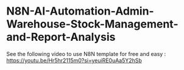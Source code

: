 # N8N-AI-Automation-Admin-Warehouse-Stock-Management-and-Report-Analysis

See the following video to use N8N template for free and easy : https://youtu.be/Hr5hr2115m0?si=yeuiRE0uAa5Y2hSb
